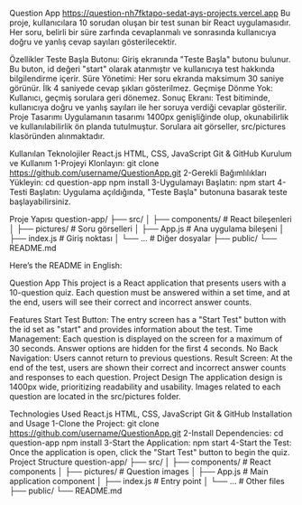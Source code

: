 Question App https://question-nh7fktapo-sedat-ays-projects.vercel.app Bu proje, kullanıcılara 10 sorudan oluşan bir test sunan bir React uygulamasıdır. Her soru, belirli bir süre zarfında cevaplanmalı ve sonrasında kullanıcıya doğru ve yanlış cevap sayıları gösterilecektir.

Özellikler Teste Başla Butonu: Giriş ekranında "Teste Başla" butonu bulunur. Bu buton, id değeri "start" olarak atanmıştır ve kullanıcıya test hakkında bilgilendirme içerir. Süre Yönetimi: Her soru ekranda maksimum 30 saniye görünür. İlk 4 saniyede cevap şıkları gösterilmez. Geçmişe Dönme Yok: Kullanıcı, geçmiş sorulara geri dönemez. Sonuç Ekranı: Test bitiminde, kullanıcıya doğru ve yanlış sayıları ile her soruya verdiği cevaplar gösterilir. Proje Tasarımı Uygulamanın tasarımı 1400px genişliğinde olup, okunabilirlik ve kullanılabilirlik ön planda tutulmuştur. Sorulara ait görseller, src/pictures klasöründen alınmaktadır.

Kullanılan Teknolojiler React.js HTML, CSS, JavaScript Git & GitHub Kurulum ve Kullanım 1-Projeyi Klonlayın: git clone https://github.com/username/QuestionApp.git 2-Gerekli Bağımlılıkları Yükleyin: cd question-app npm install 3-Uygulamayı Başlatın: npm start 4-Testi Başlatın: Uygulama açıldığında, "Teste Başla" butonuna basarak teste başlayabilirsiniz.

Proje Yapısı question-app/ ├── src/ │ ├── components/ # React bileşenleri │ ├── pictures/ # Soru görselleri │ ├── App.js # Ana uygulama bileşeni │ ├── index.js # Giriş noktası │ └── ... # Diğer dosyalar ├── public/ └── README.md

Here’s the README in English:

Question App This project is a React application that presents users with a 10-question quiz. Each question must be answered within a set time, and at the end, users will see their correct and incorrect answer counts.

Features Start Test Button: The entry screen has a "Start Test" button with the id set as "start" and provides information about the test. Time Management: Each question is displayed on the screen for a maximum of 30 seconds. Answer options are hidden for the first 4 seconds. No Back Navigation: Users cannot return to previous questions. Result Screen: At the end of the test, users are shown their correct and incorrect answer counts and responses to each question. Project Design The application design is 1400px wide, prioritizing readability and usability. Images related to each question are located in the src/pictures folder.

Technologies Used React.js HTML, CSS, JavaScript Git & GitHub Installation and Usage 1-Clone the Project: git clone https://github.com/username/QuestionApp.git 2-Install Dependencies: cd question-app npm install 3-Start the Application: npm start 4-Start the Test: Once the application is open, click the "Start Test" button to begin the quiz. Project Structure question-app/ ├── src/ │ ├── components/ # React components │ ├── pictures/ # Question images │ ├── App.js # Main application component │ ├── index.js # Entry point │ └── ... # Other files ├── public/ └── README.md
